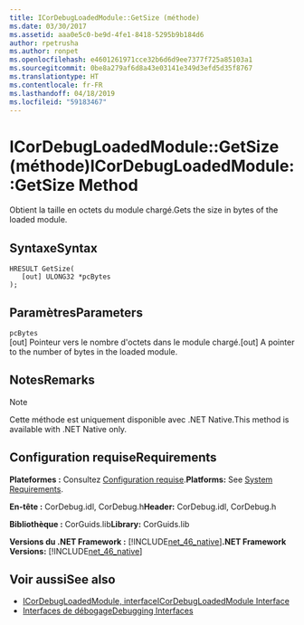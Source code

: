 ```yaml
---
title: ICorDebugLoadedModule::GetSize (méthode)
ms.date: 03/30/2017
ms.assetid: aaa0e5c0-be9d-4fe1-8418-5295b9b184d6
author: rpetrusha
ms.author: ronpet
ms.openlocfilehash: e4601261971cce32b6d6d9ee7377f725a85103a1
ms.sourcegitcommit: 0be8a279af6d8a43e03141e349d3efd5d35f8767
ms.translationtype: HT
ms.contentlocale: fr-FR
ms.lasthandoff: 04/18/2019
ms.locfileid: "59183467"
---
```

# <a name="icordebugloadedmodulegetsize-method"></a><span data-ttu-id="2ea24-102">ICorDebugLoadedModule::GetSize (méthode)</span><span class="sxs-lookup"><span data-stu-id="2ea24-102">ICorDebugLoadedModule::GetSize Method</span></span>
<span data-ttu-id="2ea24-103">Obtient la taille en octets du module chargé.</span><span class="sxs-lookup"><span data-stu-id="2ea24-103">Gets the size in bytes of the loaded module.</span></span>  
  
## <a name="syntax"></a><span data-ttu-id="2ea24-104">Syntaxe</span><span class="sxs-lookup"><span data-stu-id="2ea24-104">Syntax</span></span>  
  
```  
HRESULT GetSize(  
   [out] ULONG32 *pcBytes  
);  
```  
  
## <a name="parameters"></a><span data-ttu-id="2ea24-105">Paramètres</span><span class="sxs-lookup"><span data-stu-id="2ea24-105">Parameters</span></span>  
 `pcBytes`  
 <span data-ttu-id="2ea24-106">[out] Pointeur vers le nombre d'octets dans le module chargé.</span><span class="sxs-lookup"><span data-stu-id="2ea24-106">[out] A pointer to the number of bytes in the loaded module.</span></span>  
  
## <a name="remarks"></a><span data-ttu-id="2ea24-107">Notes</span><span class="sxs-lookup"><span data-stu-id="2ea24-107">Remarks</span></span>  
  
> [!NOTE]
>  <span data-ttu-id="2ea24-108">Cette méthode est uniquement disponible avec .NET Native.</span><span class="sxs-lookup"><span data-stu-id="2ea24-108">This method is available with .NET Native only.</span></span>  
  
## <a name="requirements"></a><span data-ttu-id="2ea24-109">Configuration requise</span><span class="sxs-lookup"><span data-stu-id="2ea24-109">Requirements</span></span>  
 <span data-ttu-id="2ea24-110">**Plateformes :** Consultez [Configuration requise](../../../../docs/framework/get-started/system-requirements.md).</span><span class="sxs-lookup"><span data-stu-id="2ea24-110">**Platforms:** See [System Requirements](../../../../docs/framework/get-started/system-requirements.md).</span></span>  
  
 <span data-ttu-id="2ea24-111">**En-tête :** CorDebug.idl, CorDebug.h</span><span class="sxs-lookup"><span data-stu-id="2ea24-111">**Header:** CorDebug.idl, CorDebug.h</span></span>  
  
 <span data-ttu-id="2ea24-112">**Bibliothèque :** CorGuids.lib</span><span class="sxs-lookup"><span data-stu-id="2ea24-112">**Library:** CorGuids.lib</span></span>  
  
 <span data-ttu-id="2ea24-113">**Versions du .NET Framework :** [!INCLUDE[net_46_native](../../../../includes/net-46-native-md.md)]</span><span class="sxs-lookup"><span data-stu-id="2ea24-113">**.NET Framework Versions:** [!INCLUDE[net_46_native](../../../../includes/net-46-native-md.md)]</span></span>  
  
## <a name="see-also"></a><span data-ttu-id="2ea24-114">Voir aussi</span><span class="sxs-lookup"><span data-stu-id="2ea24-114">See also</span></span>

- [<span data-ttu-id="2ea24-115">ICorDebugLoadedModule, interface</span><span class="sxs-lookup"><span data-stu-id="2ea24-115">ICorDebugLoadedModule Interface</span></span>](../../../../docs/framework/unmanaged-api/debugging/icordebugloadedmodule-interface.md)
- [<span data-ttu-id="2ea24-116">Interfaces de débogage</span><span class="sxs-lookup"><span data-stu-id="2ea24-116">Debugging Interfaces</span></span>](../../../../docs/framework/unmanaged-api/debugging/debugging-interfaces.md)

